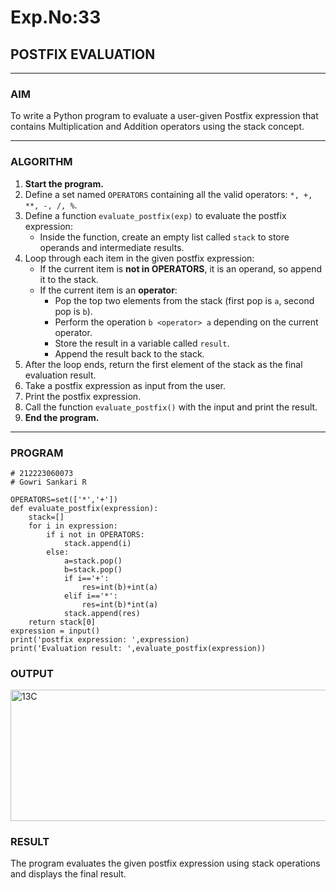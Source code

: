 # Exp.No:33  
## POSTFIX EVALUATION

---

### AIM  
To write a Python program to evaluate a user-given Postfix expression that contains Multiplication and Addition operators using the stack concept.

---

### ALGORITHM

1. **Start the program.**
2. Define a set named `OPERATORS` containing all the valid operators: `*, +, **, -, /, %`.
3. Define a function `evaluate_postfix(exp)` to evaluate the postfix expression:
   - Inside the function, create an empty list called `stack` to store operands and intermediate results.
4. Loop through each item in the given postfix expression:
   - If the current item is **not in OPERATORS**, it is an operand, so append it to the stack.
   - If the current item is an **operator**:
     - Pop the top two elements from the stack (first pop is `a`, second pop is `b`).
     - Perform the operation `b <operator> a` depending on the current operator.
     - Store the result in a variable called `result`.
     - Append the result back to the stack.
5. After the loop ends, return the first element of the stack as the final evaluation result.
6. Take a postfix expression as input from the user.
7. Print the postfix expression.
8. Call the function `evaluate_postfix()` with the input and print the result.
9. **End the program.**

---

### PROGRAM

```
# 212223060073
# Gowri Sankari R

OPERATORS=set(['*','+']) 
def evaluate_postfix(expression):
    stack=[] 
    for i in expression:
        if i not in OPERATORS:
            stack.append(i)  
        else:
            a=stack.pop()  
            b=stack.pop()
            if i=='+':
                res=int(b)+int(a)  
            elif i=='*':
                res=int(b)*int(a)
            stack.append(res) 
    return stack[0]
expression = input()
print('postfix expression: ',expression)
print('Evaluation result: ',evaluate_postfix(expression))
```

### OUTPUT
<img width="1179" height="210" alt="13C" src="https://github.com/user-attachments/assets/bd0720de-d672-4e47-8a72-0a20ef9ef382" />

### RESULT

The program evaluates the given postfix expression using stack operations and displays the final result.
